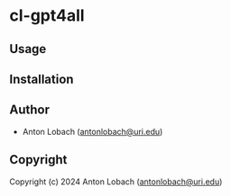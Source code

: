 # cl-gpt4all

## Usage

## Installation

## Author

* Anton Lobach (antonlobach@uri.edu)

## Copyright

Copyright (c) 2024 Anton Lobach (antonlobach@uri.edu)
